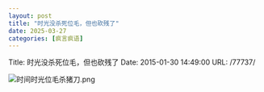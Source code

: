 ```yaml
---
layout: post
title: "时光没杀死位毛，但也砍残了"
date: 2025-03-27
categories: [疯言疯语]
---
```


Title: 时光没杀死位毛，但也砍残了
Date: 2015-01-30 14:49:00
URL: /77737/

![时间时光位毛杀猪刀.png](http://img.weimao.me/2019-05-21-032348.png)